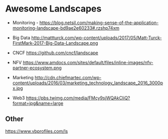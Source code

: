 # Awesome Landscapes

- Monitoring - https://blog.netsil.com/making-sense-of-the-application-monitoring-landscape-bd9ae2e60233#.rzshp74xm

- Big Data 
http://mattturck.com/wp-content/uploads/2017/05/Matt-Turck-FirstMark-2017-Big-Data-Landscape.png

- CNCF
https://github.com/cncf/landscape

- NFV
https://www.amdocs.com/sites/default/files/inline-images/nfv-partner-ecosystem.png

- Marketing
http://cdn.chiefmartec.com/wp-content/uploads/2016/03/marketing_technology_landscape_2016_3000px.jpg

- Web3
https://pbs.twimg.com/media/FMcy9sjWQAkCliQ?format=jpg&name=large

## Other
https://www.vbprofiles.com/ls
